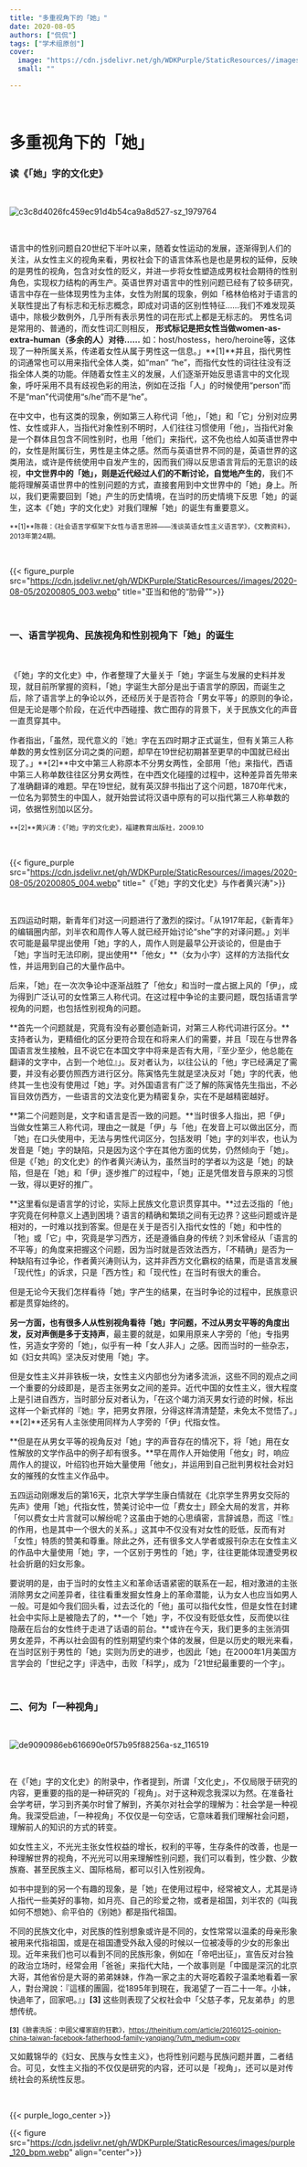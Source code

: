 ```yaml
---
title: "多重视角下的「她」"
date: 2020-08-05
authors: ["侃侃"]
tags: ["学术组原创"]
cover:
  image: "https://cdn.jsdelivr.net/gh/WDKPurple/StaticResources//images/2020-08-05/20200805_001.webp"
  small: ""

---
```


<br>

# 多重视角下的「她」

### 读《「她」字的文化史》

<br>

![c3c8d4026fc459ec91d4b54ca9a8d527-sz_1979764](https://cdn.jsdelivr.net/gh/WDKPurple/StaticResources//images/2020-08-05/20200805_002.webp)

<br>

语言中的性别问题自20世纪下半叶以来，随着女性运动的发展，逐渐得到人们的关注，从女性主义的视角来看，男权社会下的语言体系也是也是男权的延伸，反映的是男性的视角，包含对女性的贬义，并进一步将女性塑造成男权社会期待的性别角色，实现权力结构的再生产。英语世界对语言中的性别问题已经有了较多研究，语言中存在一些体现男性为主体，女性为附属的现象，例如「格林伯格对于语言的关联性提出了有标志和无标志概念，即成对词语的区别性特征……我们不难发现英语中，除极少数例外，几乎所有表示男性的词在形式上都是无标志的。 男性名词是常用的、普通的，而女性词汇则相反， **形式标记是把女性当做women-as-extra-human（多余的人）对待……** 如：host/hostess，hero/heroine等，这体现了一种所属关系，传递着女性从属于男性这一信息。」**[1]**并且，指代男性的词通常也可以用来指代全体人类，如“man” “he”，而指代女性的词往往没有泛指全体人类的功能。伴随着女性主义的发展，人们逐渐开始反思语言中的文化现象，呼吁采用不具有歧视色彩的用法，例如在泛指「人」的时候使用“person”而不是“man”代词使用“s/he”而不是“he”。



 在中文中，也有这类的现象，例如第三人称代词「他」，「她」和「它」分别对应男性、女性或非人，当指代对象性别不明时，人们往往习惯使用「他」，当指代对象是一个群体且包含不同性别时，也用「他们」来指代，这不免也给人如英语世界中的，女性是附属衍生，男性是主体之感。然而与英语世界不同的是，英语世界的这类用法，或许是传统使用中自发产生的，因而我们得以反思语言背后的无意识的歧视，**中文世界中的「她」，则是近代经过人们的不断讨论，自觉地产生的**，我们不能将理解英语世界中的性别问题的方式，直接套用到中文世界中的「她」身上。所以，我们更需要回到「她」产生的历史情境，在当时的历史情境下反思「她」的诞生，这本《「她」字的文化史》对我们理解「她」的诞生有重要意义。



<small>**[1]**陈薇：《社会语言学框架下女性与语言思辨——浅谈英语女性主义语言学》，《文教资料》，2013年第24期。</small>

<br>

{{< figure_purple src="https://cdn.jsdelivr.net/gh/WDKPurple/StaticResources//images/2020-08-05/20200805_003.webp"
title="亚当和他的“肋骨”">}}

<br>

### 一、语言学视角、民族视角和性别视角下「她」的诞生

<br>

《「她」字的文化史》中，作者整理了大量关于「她」字诞生与发展的史料并发现，就目前所掌握的资料，「她」字诞生大部分是出于语言学的原因，而诞生之后，除了语言学上的争论以外，还经历关于是否符合「男女平等」的原则的争论，但是无论是哪个阶段，在近代中西碰撞、救亡图存的背景下，关于民族文化的声音一直贯穿其中。



作者指出，「虽然，现代意义的『她』字在五四时期才正式诞生，但有关第三人称单数的男女性别区分词之类的问题，却早在19世纪初期甚至更早的中国就已经出现了。」**[2]**中文中第三人称原本不分男女两性，全部用「他」来指代，西语中第三人称单数往往区分男女两性，在中西文化碰撞的过程中，这种差异首先带来了准确翻译的难题。早在19世纪，就有英汉辞书指出了这个问题，1870年代末，一位名为郭赞生的中国人，就开始尝试将汉语中原有的可以指代第三人称单数的词，依据性别加以区分。



<small>**[2]**黄兴涛：《「她」字的文化史》，福建教育出版社，2009.10</small>

<br>

{{< figure_purple src="https://cdn.jsdelivr.net/gh/WDKPurple/StaticResources//images/2020-08-05/20200805_004.webp"
title="《「她」字的文化史》与作者黄兴涛">}}

<br>

五四运动时期，新青年们对这一问题进行了激烈的探讨。「从1917年起，《新青年》的编辑圈内部，刘半农和周作人等人就已经开始讨论“she”字的对译问题。」刘半农可能是最早提出使用「她」字的人，周作人则是最早公开谈论的，但是由于「她」字当时无法印刷，提出使用**「他女」**（女为小字）这样的方法指代女性，并运用到自己的大量作品中。



后来，「她」在一次次争论中逐渐战胜了「他女」和当时一度占据上风的「伊」，成为得到广泛认可的女性第三人称代词。在这过程中争论的主要问题，既包括语言学视角的问题，也包括性别视角的问题。



**首先一个问题就是，究竟有没有必要创造新词，对第三人称代词进行区分。**支持者认为，更精细化的区分更符合现在和将来人们的需要，并且「现在与世界各国语言发生接触，且不说它在本国文字中将来是否有大用，『至少至少，他总能在翻译的文字中，占到一个地位』」。反对者认为，以往公认的「他」字已经满足了需要，并没有必要仿照西方进行区分。陈寅恪先生就是坚决反对「她」字的代表，他终其一生也没有使用过「她」字。对外国语言有广泛了解的陈寅恪先生指出，不必盲目效仿西方，一些语言的文法变化更为精密复杂，实在不是越精密越好。



**第二个问题则是，文字和语言是否一致的问题。**当时很多人指出，把「伊」当做女性第三人称代词，理由之一就是「伊」与「他」在发音上可以做出区分，而「她」在口头使用中，无法与男性代词区分，包括发明「她」字的刘半农，也认为发音是「她」字的缺陷，只是因为这个字在其他方面的优势，仍然倾向于「她」。但是《「她」的文化史》的作者黄兴涛认为，虽然当时的学者以为这是「她」的缺陷，但是在「她」和「伊」逐步推广的过程中，「她」正是凭借发音与原来的习惯一致，得以更好的推广。



**这里看似是语言学的讨论，实际上民族文化意识贯穿其中。**过去泛指的「他」字究竟在何种意义上遇到困境？语言的精确和繁琐之间有无边界？这些问题或许是相对的，一时难以找到答案。但是在关于是否引入指代女性的「她」和中性的「牠」或「它」中，究竟是学习西方，还是遵循自身的传统？刘禾曾经从「语言的不平等」的角度来把握这个问题，因为当时就是否效法西方，「不精确」是否为一种缺陷有过争论，作者黄兴涛则认为，这并非西方文化霸权的结果，而是语言发展「现代性」的诉求，只是「西方性」和「现代性」在当时有很大的重合。



但是无论今天我们怎样看待「她」字产生的结果，在当时争论的过程中，民族意识都是贯穿始终的。





**另一方面，也有很多人从性别视角看待「她」字问题，不过从男女平等的角度出发，反对声倒是多于支持声**，最主要的就是，如果用原来人字旁的「他」专指男性，另造女字旁的「她」，似乎有一种「女人非人」之感。因而当时的一些杂志，如《妇女共鸣》坚决反对使用「她」字。



但是女性主义并非铁板一块，女性主义内部也分为诸多流派，这些不同的观点之间一个重要的分歧即是，是否主张男女之间的差异。近代中国的女性主义，很大程度上是引进自西方，当时部分反对者认为，「在这个竭力消灭男女行迹的时候，标出这样一个新式样的『她』字，把男女界限，分得这样清清楚楚，未免太不觉悟了。」**[2]**还另有人主张使用同样为人字旁的「伊」代指女性。



**但是在从男女平等的视角反对「她」字的声音存在的情况下，将「她」用在女性解放的文学作品中的例子却有很多。**早在周作人开始使用「他女」时，响应周作人的提议，叶绍钧也开始大量使用「他女」，并运用到自己批判男权社会对妇女的摧残的女性主义作品中。



五四运动刚爆发后的第16天，北京大学学生康白情就在《北京学生界男女交际的先声》使用「她」代指女性，赞美讨论中一位「费女士」顾全大局的发言，并称「何以费女士片言就可以解纷呢？这虽由于她的心思缜密，言辞诚恳，而这『性』的作用，也是其中一个很大的关系。」这其中不仅没有对女性的贬低，反而有对「女性」特质的赞美和尊重。除此之外，还有很多文人学者或报刊杂志在女性主义的作品中大量使用「她」字，一个区别于男性的「她」字，往往更能体现遭受男权社会折磨的妇女形象。



要说明的是，由于当时的女性主义和革命话语紧密的联系在一起，相对激进的主张消除男女之间差异者，往往看重发掘女性身上的革命潜能，认为女人也应当如男人一般。可是如今我们回头看，过去泛化的「他」虽可以指代女性，但是女性在封建社会中实际上是被隐去了的，**一个「她」字，不仅没有贬低女性，反而使以往隐蔽在后台的女性终于走进了话语的前台。**或许在今天，我们更多的主张消弭男女差异，不再以社会固有的性别期望约束个体的发展，但是以历史的眼光来看，在当时区别于男性的「她」实则为历史的进步，也因此「她」在2000年1月美国方言学会的「世纪之字」评选中，击败「科学」，成为「21世纪最重要的一个字」。

<br>

### 二、何为「一种视角」

<br>

![de9090986eb616690e0f57b95f88256a-sz_116519](https://cdn.jsdelivr.net/gh/WDKPurple/StaticResources//images/2020-08-05/20200805_005.webp)

<br>

在《「她」字的文化史》的附录中，作者提到，所谓「文化史」，不仅局限于研究的内容，更重要的指的是一种研究的「视角」。对于这种观念我深以为然。在准备社会学考研，学习到齐美尔时曾了解到，齐美尔对社会学的理解为：社会学是一种视角。我深受启迪，「一种视角」不仅仅是一句空话，它意味着我们理解社会问题，理解前人的知识的方式的转变。



如女性主义，不光光主张女性权益的增长，权利的平等，生存条件的改善，也是一种理解世界的视角，不光光可以用来理解性别问题，我们可以看到，性少数、少数族裔、甚至民族主义、国际格局，都可以引入性别视角。



如书中提到的另一个有趣的现象，是「她」在使用过程中，经常被文人，尤其是诗人指代一些美好的事物，如月亮、自己的珍爱之物，或者是祖国，刘半农的《叫我如何不想她》、俞平伯的《别她》都是指代祖国。



不同的民族文化中，对民族的性别想象或许是不同的，女性常常以温柔的母亲形象被用来代指祖国，或是在祖国遭受外敌入侵的时候以一位被凌辱的少女的形象出现。近年来我们也可以看到不同的民族形象，例如在「帝吧出征」，宣告反对台独的政治立场时，经常会用「爸爸」来指代大陆，一个故事则是「中國是深沉的北京大哥，其他省份是大哥的弟弟妹妹，作為一家之主的大哥吃着餃子温柔地看着一家人，對台灣說：『這樣的團圓，從1895年到現在，我渴望了一百二十一年。小妹，快過年了，回家吧。』」**[3]** 这些则表现了父权社会中「父慈子孝，兄友弟恭」的思想传统。



<small>**[3]**《臉書洗版：中國父權家庭的狂歡》，https://theinitium.com/article/20160125-opinion-china-taiwan-facebook-fatherhood-family-yanqiang/?utm_medium=copy</small>



又如戴锦华的《妇女、民族与女性主义》，也将性别问题与民族问题并置，二者结合。可见，女性主义指的不仅仅是研究的内容，还可以是「视角」，还可以是对传统社会的系统性反思。

<br>

{{< purple_logo_center >}}

{{< figure src="https://cdn.jsdelivr.net/gh/WDKPurple/StaticResources/images/purple_120_bpm.webp" align="center">}}